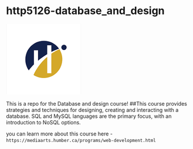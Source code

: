 # http5126-database_and_design
![Humber Logo](https://github.com/Chaithaha/http5126-database_and_design/blob/main/download.png)

This is a repo for the Database and design course!
##This course provides strategies and techniques for designing, creating and interacting with a database. SQL and MySQL languages are the primary focus, with an introduction to NoSQL options.

you can learn more about this course here - `https://mediaarts.humber.ca/programs/web-development.html`


